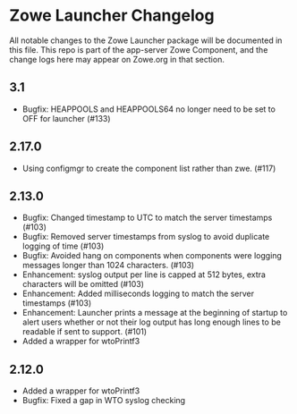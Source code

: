 # Zowe Launcher Changelog

All notable changes to the Zowe Launcher package will be documented in this file.
This repo is part of the app-server Zowe Component, and the change logs here may appear on Zowe.org in that section.

## 3.1
- Bugfix: HEAPPOOLS and HEAPPOOLS64 no longer need to be set to OFF for launcher (#133)

## 2.17.0
- Using configmgr to create the component list rather than zwe. (#117)

## 2.13.0
- Bugfix: Changed timestamp to UTC to match the server timestamps (#103)
- Bugfix: Removed server timestamps from syslog to avoid duplicate logging of time (#103)
- Bugfix: Avoided hang on components when components were logging messages longer than 1024 characters. (#103)
- Enhancement: syslog output per line is capped at 512 bytes, extra characters will be omitted (#103)
- Enhancement: Added milliseconds logging to match the server timestamps (#103)
- Enhancement: Launcher prints a message at the beginning of startup to alert users whether or not their log output has long enough lines to be readable if sent to support. (#101)
- Added a wrapper for wtoPrintf3

## 2.12.0
- Added a wrapper for wtoPrintf3
- Bugfix: Fixed a gap in WTO syslog checking
